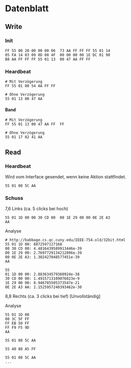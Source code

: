 # Datenblatt

## Write

### Init
````
FF 55 00 20 00 00 00 06  73 AA FF FF FF 55 01 14
05 FA 14 03 09 0D 08 4F  00 00 00 00 1E DC 01 90
B8 AA FF FF FF 55 01 13  00 47 AA FF FF
````

### Heardbeat
````
# Mit Verzögerung
FF 55 01 00 54 AA FF FF

# Ohne Verzögerung
55 01 13 00 47 AA
````

#### Band
````
# Mit Verzögerung
FF 55 01 13 00 47 AA FF  FF

# Ohne Verzögerung
55 01 17 02 41 AA
````


## Read

### Heardbeat
Wird vom Interface gesendet, wenn keine Aktion stattfindet.
````
55 01 08 5C AA
````

### Schuss
7,6 Links (ca. 5 clicks bei hoch)
````
55 01 1D 00 00 30 CD 00  00 1E 29 00 00 0E 2E A3
AA
````

Analyse
````
# http://babbage.cs.qc.cuny.edu/IEEE-754.old/32bit.html
55 01 1D 00: 8872597127168
00 30 CD 00: 4.4816439589913446e-39
00 1E 29 00: 2.7697729134212896e-39
00 0E 2E A3: 1.302427048577451e-39
AA

55
01 1D 00 00: 2.883634579360924e-38
30 CD 00 00: 1.4915713109076023e-9
1E 29 00 00: 8.946785505373547e-21
0E 2E A3 AA: 2.1525957240393462e-30
````




8,8 Rechts (ca. 3 clicks bei tief) [Unvollständig]

Analyse
````
55 01 1D 00
00 3C 5F FF
FF EB 50 FF
FF F9 F5 9D
AA

55 01 08 5C AA

55 40 88 A5 FF

55 01 08 5C AA
...
````
